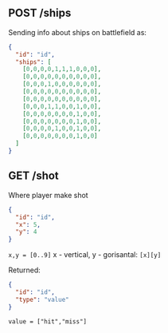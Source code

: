 ## POST /ships

Sending info about ships on battlefield as:
```json
{
  "id": "id",
  "ships": [
    [0,0,0,0,1,1,1,0,0,0],
    [0,0,0,0,0,0,0,0,0,0],
    [0,0,0,1,0,0,0,0,0,0],
    [0,0,0,0,0,0,0,0,0,0],
    [0,0,0,0,0,0,0,0,0,0],
    [0,0,0,1,1,0,0,1,0,0],
    [0,0,0,0,0,0,0,1,0,0],
    [0,0,0,0,0,0,0,1,0,0],
    [0,0,0,0,1,0,0,1,0,0],
    [0,0,0,0,0,0,0,1,0,0]
  ]
}
```

## GET /shot
Where player make shot
```json
{
  "id": "id",
  "x": 5,
  "y": 4
}
```
`x,y = [0..9]`
x - vertical, y - gorisantal: `[x][y]`

Returned:
```json
{
  "id": "id",
  "type": "value"
}
```
`value = ["hit","miss"]`
